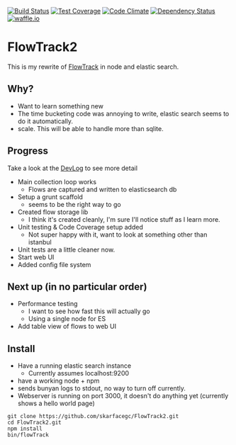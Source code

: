 [![Build Status](https://travis-ci.org/skarfacegc/FlowTrack2.svg)](https://travis-ci.org/skarfacegc/FlowTrack2) [![Test Coverage](https://codeclimate.com/github/skarfacegc/FlowTrack2/badges/coverage.svg)](https://codeclimate.com/github/skarfacegc/FlowTrack2/coverage) [![Code Climate](https://codeclimate.com/github/skarfacegc/FlowTrack2/badges/gpa.svg)](https://codeclimate.com/github/skarfacegc/FlowTrack2) [![Dependency Status](https://david-dm.org/skarfacegc/FlowTrack2.svg)](https://david-dm.org/skarfacegc/FlowTrack2) [![waffle.io](https://img.shields.io/badge/waffle.io-roadmap%2Fissues-lightgrey.svg)](https://waffle.io/skarfacegc/flowtrack2)



FlowTrack2
==========

This is my rewrite of [FlowTrack](https://github.com/skarfacegc/FlowTrack) in node and elastic search.

Why?
---

- Want to learn something new
- The time bucketing code was annoying to write, elastic search seems to do it automatically.
- scale.  This will be able to handle more than sqlite.


Progress
--------
Take a look at the [DevLog](https://github.com/skarfacegc/FlowTrack2/blob/master/DEVLOG.md) to see more detail

- Main collection loop works
    - Flows are captured and written to elasticsearch db
- Setup a grunt scaffold
    + seems to be the right way to go
- Created flow storage lib
    + I think it's created cleanly, I'm sure I'll notice stuff as I learn more.
- Unit testing & Code Coverage setup added
    + Not super happy with it, want to look at something other than istanbul
- Unit tests are a little cleaner now. 
- Start web UI
- Added config file system
    
Next up (in no particular order)
-------
- Performance testing
    + I want to see how fast this will actually go
    + Using a single node for ES
- Add table view of flows to web UI



Install
-------

- Have a running elastic search instance
    - Currently assumes localhost:9200
- have a working node + npm
- sends bunyan logs to stdout, no way to turn off currently.
- Webserver is running on port 3000, it doesn't do anything yet (currently shows a hello world page)
```
git clone https://github.com/skarfacegc/FlowTrack2.git
cd FlowTrack2.git
npm install
bin/flowTrack
```


